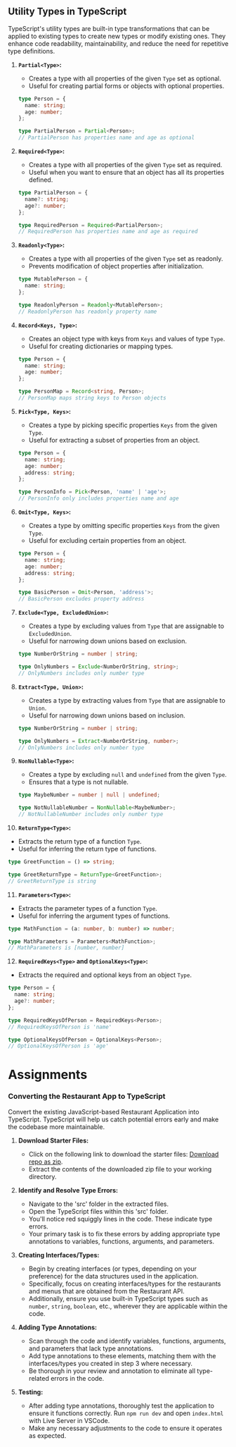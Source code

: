 ## Utility Types in TypeScript

TypeScript's utility types are built-in type transformations that can be applied to existing types to create new types
or modify existing ones. They enhance code readability, maintainability, and reduce the need for repetitive type
definitions.

1. **`Partial<Type>`:**
    - Creates a type with all properties of the given `Type` set as optional.
    - Useful for creating partial forms or objects with optional properties.

   ```typescript
   type Person = {
     name: string;
     age: number;
   };
   
   type PartialPerson = Partial<Person>;
   // PartialPerson has properties name and age as optional
   ```

2. **`Required<Type>`:**
    - Creates a type with all properties of the given `Type` set as required.
    - Useful when you want to ensure that an object has all its properties defined.

   ```typescript
   type PartialPerson = {
     name?: string;
     age?: number;
   };
   
   type RequiredPerson = Required<PartialPerson>;
   // RequiredPerson has properties name and age as required
   ```

3. **`Readonly<Type>`:**
    - Creates a type with all properties of the given `Type` set as readonly.
    - Prevents modification of object properties after initialization.

   ```typescript
   type MutablePerson = {
     name: string;
   };
   
   type ReadonlyPerson = Readonly<MutablePerson>;
   // ReadonlyPerson has readonly property name
   ```

4. **`Record<Keys, Type>`:**
    - Creates an object type with keys from `Keys` and values of type `Type`.
    - Useful for creating dictionaries or mapping types.

   ```typescript
   type Person = {
     name: string;
     age: number;
   };
   
   type PersonMap = Record<string, Person>;
   // PersonMap maps string keys to Person objects
   ```

5. **`Pick<Type, Keys>`:**
    - Creates a type by picking specific properties `Keys` from the given `Type`.
    - Useful for extracting a subset of properties from an object.

   ```typescript
   type Person = {
     name: string;
     age: number;
     address: string;
   };
   
   type PersonInfo = Pick<Person, 'name' | 'age'>;
   // PersonInfo only includes properties name and age
   ```

6. **`Omit<Type, Keys>`:**
    - Creates a type by omitting specific properties `Keys` from the given `Type`.
    - Useful for excluding certain properties from an object.

   ```typescript
   type Person = {
     name: string;
     age: number;
     address: string;
   };
   
   type BasicPerson = Omit<Person, 'address'>;
   // BasicPerson excludes property address
   ```

7. **`Exclude<Type, ExcludedUnion>`:**
    - Creates a type by excluding values from `Type` that are assignable to `ExcludedUnion`.
    - Useful for narrowing down unions based on exclusion.

   ```typescript
   type NumberOrString = number | string;
   
   type OnlyNumbers = Exclude<NumberOrString, string>;
   // OnlyNumbers includes only number type
   ```

8. **`Extract<Type, Union>`:**
    - Creates a type by extracting values from `Type` that are assignable to `Union`.
    - Useful for narrowing down unions based on inclusion.

   ```typescript
   type NumberOrString = number | string;
   
   type OnlyNumbers = Extract<NumberOrString, number>;
   // OnlyNumbers includes only number type
   ```

9. **`NonNullable<Type>`:**
    - Creates a type by excluding `null` and `undefined` from the given `Type`.
    - Ensures that a type is not nullable.

   ```typescript
   type MaybeNumber = number | null | undefined;
   
   type NotNullableNumber = NonNullable<MaybeNumber>;
   // NotNullableNumber includes only number type
   ```

10. **`ReturnType<Type>`:**
- Extracts the return type of a function `Type`.
- Useful for inferring the return type of functions.

 ```typescript
 type GreetFunction = () => string;
 
 type GreetReturnType = ReturnType<GreetFunction>;
 // GreetReturnType is string
 ```

11. **`Parameters<Type>`:**
- Extracts the parameter types of a function `Type`.
- Useful for inferring the argument types of functions.

 ```typescript
 type MathFunction = (a: number, b: number) => number;
 
 type MathParameters = Parameters<MathFunction>;
 // MathParameters is [number, number]
 ```

12. **`RequiredKeys<Type>` and `OptionalKeys<Type>`:**
- Extracts the required and optional keys from an object `Type`.

 ```typescript
 type Person = {
   name: string;
   age?: number;
 };
 
 type RequiredKeysOfPerson = RequiredKeys<Person>;
 // RequiredKeysOfPerson is 'name'
 
 type OptionalKeysOfPerson = OptionalKeys<Person>;
 // OptionalKeysOfPerson is 'age'
 ```

# Assignments

### Converting the Restaurant App to TypeScript

Convert the existing JavaScript-based Restaurant Application into TypeScript. TypeScript will help us catch potential
errors early and make the codebase more maintainable.

1. **Download Starter Files:**
    - Click on the following link to download the starter files: [Download repo as zip](https://github.com/ilkkamtk/TS-3/archive/refs/heads/main.zip).
    - Extract the contents of the downloaded zip file to your working directory.

2. **Identify and Resolve Type Errors:**
    - Navigate to the 'src' folder in the extracted files.
    - Open the TypeScript files within this 'src' folder.
    - You'll notice red squiggly lines in the code. These indicate type errors.
    - Your primary task is to fix these errors by adding appropriate type annotations to variables, functions,
      arguments, and parameters.

3. **Creating Interfaces/Types:**
    - Begin by creating interfaces (or types, depending on your preference) for the data structures used in the
      application.
    - Specifically, focus on creating interfaces/types for the restaurants and menus that are obtained from the
      Restaurant API.
    - Additionally, ensure you use built-in TypeScript types such as `number`, `string`, `boolean`, etc., wherever they
      are applicable within the code.

4. **Adding Type Annotations:**
    - Scan through the code and identify variables, functions, arguments, and parameters that lack type annotations.
    - Add type annotations to these elements, matching them with the interfaces/types you created in step 3 where
      necessary.
    - Be thorough in your review and annotation to eliminate all type-related errors in the code.

5. **Testing:**
    - After adding type annotations, thoroughly test the application to ensure it functions correctly. Run `npm run dev`
      and open `index.html` with Live Server in VSCode.
    - Make any necessary adjustments to the code to ensure it operates as expected.
